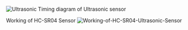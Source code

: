 
![Ultrasonic](https://user-images.githubusercontent.com/83355817/164994955-42d49d2a-7208-46c3-a3ff-f2e24a187a56.png)
Timing diagram of Ultrasonic sensor

Working of HC-SR04 Sensor
![Working-of-HC-SR04-Ultrasonic-Sensor](https://user-images.githubusercontent.com/83355817/164994965-d993f0ed-afc8-48e8-9d86-6c9a215abc46.png)

